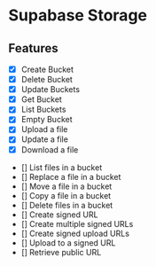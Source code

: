 # Supabase Storage

## Features
- [x] Create Bucket 
- [x] Delete Bucket 
- [x] Update Buckets
- [x] Get Bucket 
- [x] List Buckets
- [x] Empty Bucket
- [x] Upload a file 
- [x] Update a file 
- [x] Download a file 
- [] List files in a bucket 
- [] Replace a file in a bucket
- [] Move a file in a bucket
- [] Copy a file in a bucket
- [] Delete files in a bucket
- [] Create signed URL 
- [] Create multiple signed URLs
- [] Create signed upload URLs
- [] Upload to a signed URL
- [] Retrieve public URL
